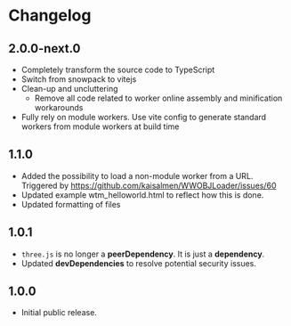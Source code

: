 # Changelog

## 2.0.0-next.0

- Completely transform the source code to TypeScript
- Switch from snowpack to vitejs
- Clean-up and uncluttering
  - Remove all code related to worker online assembly and minification workarounds
- Fully rely on module workers. Use vite config to generate standard workers from module workers at build time

## 1.1.0
- Added the possibility to load a non-module worker from a URL. Triggered by https://github.com/kaisalmen/WWOBJLoader/issues/60
- Updated example wtm_helloworld.html to reflect how this is done.
- Updated formatting of files

## 1.0.1
- `three.js` is no longer a **peerDependency**. It is just a **dependency**.
- Updated **devDependencies** to resolve potential security issues.

## 1.0.0
- Initial public release.
